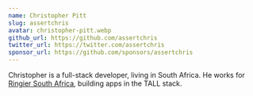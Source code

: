 ```yaml
---
name: Christopher Pitt
slug: assertchris
avatar: christopher-pitt.webp
github_url: https://github.com/assertchris
twitter_url: https://twitter.com/assertchris
sponsor_url: https://github.com/sponsors/assertchris
---
```


Christopher is a full-stack developer, living in South Africa. He works for [Ringier South Africa](https://ringier.co.za), building apps in the TALL stack.
